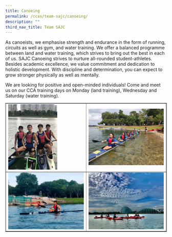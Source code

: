 ```yaml
---
title: Canoeing
permalink: /ccas/team-sajc/canoeing/
description: ""
third_nav_title: Team SAJC
---
```

<p>As canoeists, we emphasise strength and endurance in the form of running, circuits as well as gym, and water training. We offer a balanced programme between land and water training, which strives to bring out the best in each of us. SAJC Canoeing strives to nurture all-rounded student-athletes. Besides academic excellence, we value commitment and dedication to holistic development. With discipline and determination, you can expect to grow stronger physically as well as mentally.</p>
<p>We are looking for positive and open-minded individuals! Come and meet us on our CCA training days on Monday (land training), Wednesday and Saturday (water training).</p>
<table style="border-collapse: collapse; width: 100%;" border="1">
<tbody>
<tr>
<td style="width: 50%;"><img style="width: 65%;" src="/images/can1.jpg"></td>
<td style="width: 50%;"><img src="/images/can2.jpg"></td>
</tr>
<tr>
<td style="width: 50%;"><img src="/images/can3.jpg"></td>
<td style="width: 50%;"><img src="/images/can4.jpg"></td>
</tr>
</tbody>
</table>